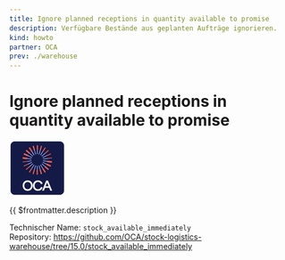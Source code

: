 ```yaml
---
title: Ignore planned receptions in quantity available to promise
description: Verfügbare Bestände aus geplanten Aufträge ignorieren.
kind: howto
partner: OCA
prev: ./warehouse
---
```

# Ignore planned receptions in quantity available to promise
![icon_oca_app](attachments/icon_oca_app.png)

{{ $frontmatter.description }}

Technischer Name: `stock_available_immediately`\
Repository: <https://github.com/OCA/stock-logistics-warehouse/tree/15.0/stock_available_immediately>
